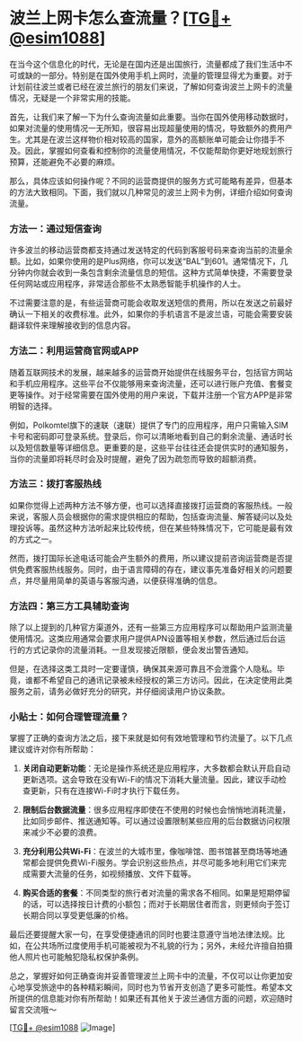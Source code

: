# 波兰上网卡怎么查流量？[[TG💪+ @esim1088](https://t.me/s/esim1088)]

在当今这个信息化的时代，无论是在国内还是出国旅行，流量都成了我们生活中不可或缺的一部分。特别是在国外使用手机上网时，流量的管理显得尤为重要。对于计划前往波兰或者已经在波兰旅行的朋友们来说，了解如何查询波兰上网卡的流量情况，无疑是一个非常实用的技能。

首先，让我们来了解一下为什么查询流量如此重要。当你在国外使用移动数据时，如果对流量的使用情况一无所知，很容易出现超量使用的情况，导致额外的费用产生。尤其是在波兰这样物价相对较高的国家，意外的高额账单可能会让你措手不及。因此，掌握如何查看和控制你的流量使用情况，不仅能帮助你更好地规划旅行预算，还能避免不必要的麻烦。

那么，具体应该如何操作呢？不同的运营商提供的服务方式可能略有差异，但基本的方法大致相同。下面，我们就以几种常见的波兰上网卡为例，详细介绍如何查询流量。

### 方法一：通过短信查询

许多波兰的移动运营商都支持通过发送特定的代码到客服号码来查询当前的流量余额。比如，如果你使用的是Plus网络，你可以发送“BAL”到601。通常情况下，几分钟内你就会收到一条包含剩余流量信息的短信。这种方式简单快捷，不需要登录任何网站或应用程序，非常适合那些不太熟悉智能手机操作的人士。

不过需要注意的是，有些运营商可能会收取发送短信的费用，所以在发送之前最好确认一下相关的收费标准。此外，如果你的手机语言不是波兰语，可能会需要安装翻译软件来理解接收到的信息内容。

### 方法二：利用运营商官网或APP

随着互联网技术的发展，越来越多的运营商开始提供在线服务平台，包括官方网站和手机应用程序。这些平台不仅能够用来查询流量，还可以进行账户充值、套餐变更等操作。对于经常需要在国外使用的用户来说，下载并注册一个官方APP是非常明智的选择。

例如，Polkomtel旗下的速联（速联）提供了专门的应用程序，用户只需输入SIM卡号和密码即可登录系统。登录后，你可以清晰地看到自己的剩余流量、通话时长以及短信数量等详细信息。更重要的是，这些平台往往还会提供实时的通知服务，当你的流量即将耗尽时会及时提醒，避免了因为疏忽而导致的超额消费。

### 方法三：拨打客服热线

如果你觉得上述两种方法不够方便，也可以选择直接拨打运营商的客服热线。一般来说，客服人员会根据你的需求提供相应的帮助，包括查询流量、解答疑问以及处理投诉等。虽然这种方法听起来比较传统，但在某些特殊情况下，它可能是最有效的方式之一。

然而，拨打国际长途电话可能会产生额外的费用，所以建议提前咨询运营商是否提供免费客服热线服务。同时，由于语言障碍的存在，建议事先准备好相关的问题要点，并尽量用简单的英语与客服沟通，以便获得准确的信息。

### 方法四：第三方工具辅助查询

除了以上提到的几种官方渠道外，还有一些第三方应用程序可以帮助用户监测流量使用情况。这类应用通常会要求用户提供APN设置等相关参数，然后通过后台运行的方式记录你的流量消耗。一旦发现接近限额，便会发出警告通知。

但是，在选择这类工具时一定要谨慎，确保其来源可靠且不会泄露个人隐私。毕竟，谁都不希望自己的通讯记录被未经授权的第三方访问。因此，在决定使用此类服务之前，请务必做好充分的研究，并仔细阅读用户协议条款。

### 小贴士：如何合理管理流量？

掌握了正确的查询方法之后，接下来就是如何有效地管理和节约流量了。以下几点建议或许对你有所帮助：

1. **关闭自动更新功能**：无论是操作系统还是应用程序，大多数都会默认开启自动更新选项。这会导致在没有Wi-Fi的情况下消耗大量流量。因此，建议手动检查更新，只有在连接Wi-Fi时才执行下载任务。
   
2. **限制后台数据流量**：很多应用程序即使在不使用的时候也会悄悄地消耗流量，比如同步邮件、推送通知等。可以通过设置限制某些应用的后台数据访问权限来减少不必要的浪费。

3. **充分利用公共Wi-Fi**：在波兰的大城市里，像咖啡馆、图书馆甚至商场等地通常都会提供免费Wi-Fi服务。学会识别这些热点，并尽可能多地利用它们来完成需要大流量的任务，如视频播放、文件下载等。

4. **购买合适的套餐**：不同类型的旅行者对流量的需求各不相同。如果是短期停留的话，可以选择按日计费的小额包；而对于长期居住者而言，则更倾向于签订长期合同以享受更低廉的价格。

最后还要提醒大家一句，在享受便捷通讯的同时也要注意遵守当地法律法规。比如，在公共场所过度使用手机可能被视为不礼貌的行为；另外，未经允许擅自拍摄他人照片也可能触犯隐私权保护条例。

总之，掌握好如何正确查询并妥善管理波兰上网卡中的流量，不仅可以让你更加安心地享受旅途中的各种精彩瞬间，同时也为节省开支创造了更多可能性。希望本文所提供的信息能对你有所帮助！如果还有其他关于波兰通信方面的问题，欢迎随时留言交流哦～

[[TG💪+ @esim1088](https://t.me/s/esim1088) ![Image](https://i.postimg.cc/4NQfJmqS/Snipaste-2025-05-13-00-14-12.png)]